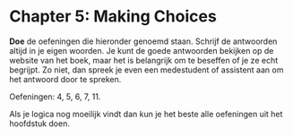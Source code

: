 # Chapter 5: Making Choices

**Doe** de oefeningen die hieronder genoemd staan. Schrijf de antwoorden altijd in je eigen woorden. Je kunt de goede antwoorden bekijken op de website van het boek, maar het is belangrijk om te beseffen of je ze echt begrijpt. Zo niet, dan spreek je even een medestudent of assistent aan om het antwoord door te spreken.

Oefeningen: 4, 5, 6, 7, 11.

Als je logica nog moeilijk vindt dan kun je het beste alle oefeningen uit het hoofdstuk doen.
